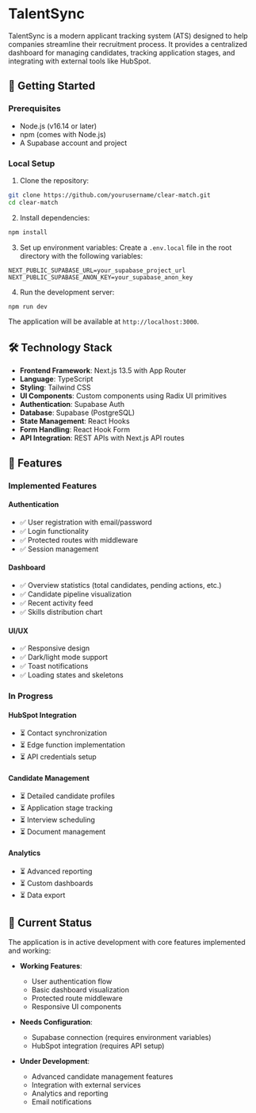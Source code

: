 # TalentSync

TalentSync is a modern applicant tracking system (ATS) designed to help companies streamline their recruitment process. It provides a centralized dashboard for managing candidates, tracking application stages, and integrating with external tools like HubSpot.

## 🚀 Getting Started

### Prerequisites
- Node.js (v16.14 or later)
- npm (comes with Node.js)
- A Supabase account and project

### Local Setup

1. Clone the repository:
```bash
git clone https://github.com/yourusername/clear-match.git
cd clear-match
```

2. Install dependencies:
```bash
npm install
```

3. Set up environment variables:
Create a `.env.local` file in the root directory with the following variables:
```
NEXT_PUBLIC_SUPABASE_URL=your_supabase_project_url
NEXT_PUBLIC_SUPABASE_ANON_KEY=your_supabase_anon_key
```

4. Run the development server:
```bash
npm run dev
```

The application will be available at `http://localhost:3000`.

## 🛠 Technology Stack

- **Frontend Framework**: Next.js 13.5 with App Router
- **Language**: TypeScript
- **Styling**: Tailwind CSS
- **UI Components**: Custom components using Radix UI primitives
- **Authentication**: Supabase Auth
- **Database**: Supabase (PostgreSQL)
- **State Management**: React Hooks
- **Form Handling**: React Hook Form
- **API Integration**: REST APIs with Next.js API routes

## 🎯 Features

### Implemented Features

#### Authentication
- ✅ User registration with email/password
- ✅ Login functionality
- ✅ Protected routes with middleware
- ✅ Session management

#### Dashboard
- ✅ Overview statistics (total candidates, pending actions, etc.)
- ✅ Candidate pipeline visualization
- ✅ Recent activity feed
- ✅ Skills distribution chart

#### UI/UX
- ✅ Responsive design
- ✅ Dark/light mode support
- ✅ Toast notifications
- ✅ Loading states and skeletons

### In Progress

#### HubSpot Integration
- ⏳ Contact synchronization
- ⏳ Edge function implementation
- ⏳ API credentials setup

#### Candidate Management
- ⏳ Detailed candidate profiles
- ⏳ Application stage tracking
- ⏳ Interview scheduling
- ⏳ Document management

#### Analytics
- ⏳ Advanced reporting
- ⏳ Custom dashboards
- ⏳ Data export

## 🔄 Current Status

The application is in active development with core features implemented and working:

- **Working Features**:
  - User authentication flow
  - Basic dashboard visualization
  - Protected route middleware
  - Responsive UI components

- **Needs Configuration**:
  - Supabase connection (requires environment variables)
  - HubSpot integration (requires API setup)

- **Under Development**:
  - Advanced candidate management features
  - Integration with external services
  - Analytics and reporting
  - Email notifications

